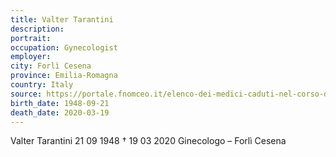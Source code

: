 ```yaml
---
title: Valter Tarantini
description: 
portrait: 
occupation: Gynecologist
employer: 
city: Forlì Cesena
province: Emilia-Romagna
country: Italy
source: https://portale.fnomceo.it/elenco-dei-medici-caduti-nel-corso-dellepidemia-di-covid-19/
birth_date: 1948-09-21
death_date: 2020-03-19
---
```


Valter Tarantini 21 09 1948 † 19 03 2020
Ginecologo – Forlì Cesena